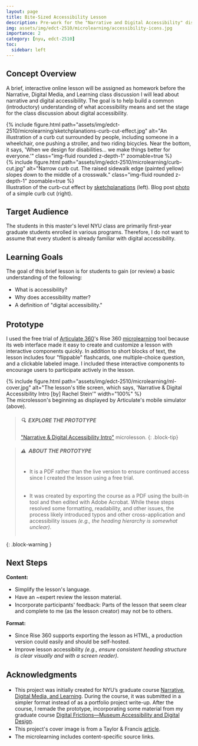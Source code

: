 ```yaml
---
layout: page
title: Bite-Sized Accessibility Lesson
description: Pre-work for the "Narrative and Digital Accessibility" discussion.
img: assets/img/edct-2510/microlearning/accessibility-icons.jpg
importance: 2
category: [nyu, edct-2510]
toc:
  sidebar: left
---
```


<style>
    .block-warning {
        padding-bottom: 2px;
    }
    ul li {
        padding: 2px 0px;
    }
</style>


## Concept Overview

A brief, interactive online lesson will be assigned as homework before the Narrative, Digital Media, and Learning class discussion I will lead about narrative and digital accessibility. The goal is to help build a common (introductory) understanding of what accessibility means and set the stage for the class discussion about digital accessibility.

<div class="row justify-content-sm-center">
    <div class="col-sm-8 mt-3 mt-md-0">
         {% include figure.html path="assets/img/edct-2510/microlearning/sketchplanations-curb-cut-effect.jpg" alt="An illustration of a curb cut surrounded by people, including someone in a wheelchair, one pushing a stroller, and two riding bicycles. Near the bottom, it says, 'When we design for disabilities… we make things better for everyone.'" class="img-fluid rounded z-depth-1" zoomable=true %}
    </div>
    <div class="col-sm-4 mt-3 mt-md-0">
        {% include figure.html path="assets/img/edct-2510/microlearning/curb-cut.jpg" alt="Narrow curb cut. The raised sidewalk edge (painted yellow) slopes down to the middle of a crosswalk." class="img-fluid rounded z-depth-1" zoomable=true %}
    </div>
</div>
<div class="caption">
    Illustration of the curb-cut effect by <a href="https://sketchplanations.com/the-curb-cut-effect" target="_blank">sketchplanations</a> (left). 
    Blog post <a href="https://mosaicofminds.medium.com/the-curb-cut-effect-how-making-public-spaces-accessible-to-people-with-disabilities-helps-everyone-d69f24c58785" target="_blank">photo</a> of a simple curb cut (right). 
</div>



## Target Audience

The students in this master's level NYU class are primarily first-year graduate students enrolled in various programs. Therefore, I do not want to assume that every student is already familiar with digital accessibility.


## Learning Goals

The goal of this brief lesson is for students to gain (or review) a basic understanding of the following:

- What is accessibility?
- Why does accessibility matter?
- A definition of "digital accessibility." 


## Prototype

I used the free trial of [Articulate 360](https://www.articulate.com/360/)'s Rise 360 [microlearning](https://community.articulate.com/articles/rise-360-create-new-microlearning) tool because its web interface made it easy to create and customize a lesson with interactive components quickly. In addition to short blocks of text, the lesson includes four "flippable" flashcards, one multiple-choice question, and a clickable labeled image. I included these interactive components to encourage users to participate actively in the lesson.

<div class="row justify-content-sm-center">
    <div class="col-sm">
        {% include figure.html path="assets/img/edct-2510/microlearning/ml-cover.jpg" alt="The lesson's title screen, which says, 'Narrative & Digital Accessibility Intro [by] Rachel Stein'" width="100%" %}
    </div>
</div>
<div class="caption">
    The microlesson's beginning as displayed by Articulate's mobile simulator (above). 
</div>


> ##### 🔍&nbsp; EXPLORE THE PROTOTYPE
>
> <a href="/assets/pdf/edct-2510/narrative-microlearning-prototype.pdf" target="blank"><i class="fas fa-file-pdf"></i> "Narrative & Digital Accessibility Intro"</a> microlesson.
{: .block-tip}

> ##### ⚠️&nbsp; ABOUT THE PROTOTYPE
>
> - It is a PDF rather than the live version to ensure continued access since I created the lesson using a free trial.
>  
> - It was created by exporting the course as a PDF using the built-in tool and then edited with Adobe Acrobat. While these steps resolved some formatting, readability, and other issues, the process likely introduced typos and other cross-application and accessibility issues _(e.g., the heading hierarchy is somewhat unclear)_.
>  
{: .block-warning }


## Next Steps

**Content:**  

- Simplify the lesson's language.
- Have an ~expert review the lesson material.
- Incorporate participants' feedback: Parts of the lesson that seem clear and complete to me (as the lesson creator) may not be to others.

**Format:** 

- Since Rise 360 supports exporting the lesson as HTML, a production version could easily and should be self-hosted.  
- Improve lesson accessibility _(e.g., ensure consistent heading structure is clear visually and with a screen reader)_.
  

## Acknowledgments

- This project was initially created for NYU’s graduate course [Narrative, Digital Media, and Learning](https://steinhardt.nyu.edu/courses/narrative-digital-media-and-learning). During the course, it was submitted in a simpler format instead of as a portfolio project write-up. After the course, I remade the prototype, incorporating some material from my graduate course [Digital Frictions—Museum Accessibility and Digital Design](https://as.nyu.edu/departments/museumstudies/courses/spring-2024-course-schedule.html).
- This project's cover image is from a Taylor & Francis [article](https://authorservices.taylorandfrancis.com/publishing-your-research/writing-your-paper/importance-of-accessibility/).
- The microlearning includes content-specific source links.
